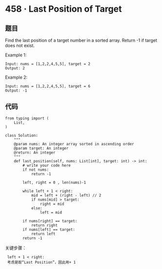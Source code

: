 # 458 · Last Position of Target

## 题目

Find the last position of a target number in a sorted array. Return -1 if target does not exist.

Example 1:

	Input: nums = [1,2,2,4,5,5], target = 2
	Output: 2
	
Example 2:

	Input: nums = [1,2,2,4,5,5], target = 6
	Output: -1


##  代码

	from typing import (
	    List,
	)
	
	class Solution:
	    """
	    @param nums: An integer array sorted in ascending order
	    @param target: An integer
	    @return: An integer
	    """
	    def last_position(self, nums: List[int], target: int) -> int:
	        # write your code here
	        if not nums:
	            return -1
	
	        left, right = 0 , len(nums)-1
	         
	        while left + 1 < right:
	            mid = left + (right - left) // 2
	            if nums[mid] > target:
	                right = mid
	            else:
	                left = mid
	
	        if nums[right] == target:
	            return right
	        if nums[left] == target:
	            return left
	        return -1
	        
关键步骤：

	 left + 1 < right:
	 考虑是取“Last Position”，因此用+ 1